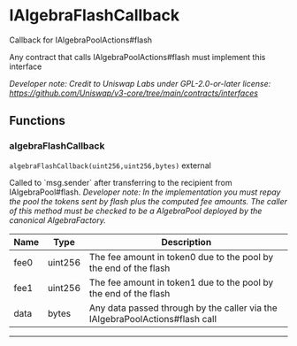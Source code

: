 

# IAlgebraFlashCallback


Callback for IAlgebraPoolActions#flash

Any contract that calls IAlgebraPoolActions#flash must implement this interface

*Developer note: Credit to Uniswap Labs under GPL-2.0-or-later license:
https://github.com/Uniswap/v3-core/tree/main/contracts/interfaces*




## Functions
### algebraFlashCallback


`algebraFlashCallback(uint256,uint256,bytes)`  external

Called to &#x60;msg.sender&#x60; after transferring to the recipient from IAlgebraPool#flash.
*Developer note: In the implementation you must repay the pool the tokens sent by flash plus the computed fee amounts.
The caller of this method must be checked to be a AlgebraPool deployed by the canonical AlgebraFactory.*



| Name | Type | Description |
| ---- | ---- | ----------- |
| fee0 | uint256 | The fee amount in token0 due to the pool by the end of the flash |
| fee1 | uint256 | The fee amount in token1 due to the pool by the end of the flash |
| data | bytes | Any data passed through by the caller via the IAlgebraPoolActions#flash call |



---


